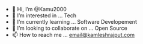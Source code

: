 - 👋 Hi, I’m @Kamu2000
- 👀 I’m interested in ... Tech
- 🌱 I’m currently learning ... Software Developement
- 💞️ I’m looking to collaborate on ... Open Source
- 📫 How to reach me ... email@kamleshrajput.com

<!---
Kamu2000/Kamu2000 is a ✨ special ✨ repository because its `README.md` (this file) appears on your GitHub profile.
You can click the Preview link to take a look at your changes.
--->
